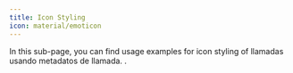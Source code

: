 ```yaml
---
title: Icon Styling
icon: material/emoticon
---
```


In this sub-page, you can find usage examples for icon styling of
llamadas usando metadatos de llamada.
.

